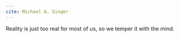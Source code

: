 ```yaml
---
cite: Michael A. Singer
---
```


Reality is just too real for most of us, so we temper it with the mind.
